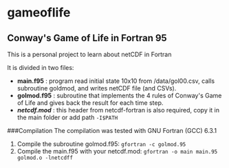 # gameoflife
## Conway's Game of Life in Fortran 95
This is a personal project to learn about netCDF in Fortran

It is divided in two files: 
- **main.f95** : program read initial state 10x10 from /data/gol00.csv, calls subroutine goldmod, and writes netCDF file (and CSVs).
- **golmod.f95** : subroutine that implements the 4 rules of Conway's Game of Life and gives back the result for each time step.
- **_netcdf.mod_** : this header from netcdf-fortran is also required, copy it in the main folder or add path ```-I$PATH```

###Compilation
The compilation was tested with GNU Fortran (GCC) 6.3.1

1. Compile the subroutine golmod.f95: 
```gfortran -c golmod.95```
2. Compile the main.f95 with your netcdf.mod:
```gfortran -o main main.95 golmod.o -lnetcdff```
